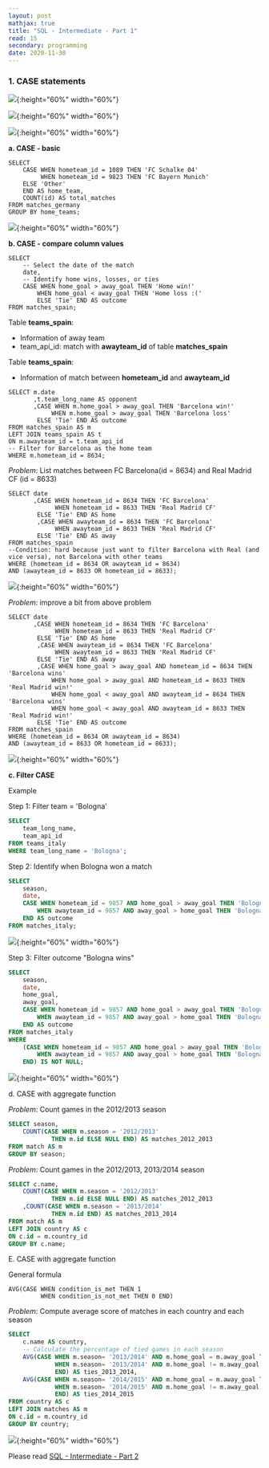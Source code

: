```yaml
---
layout: post
mathjax: true
title: "SQL - Intermediate - Part 1"
read: 15
secondary: programming
date: 2020-11-30
---
```


### 1. CASE statements
![](/sources/sql-intermediate.png){:height="60%" width="60%"}

![](/sources/sql-intermediate3.png){:height="60%" width="60%"}

![](/sources/sql-intermediate4.png){:height="60%" width="60%"}

**a. CASE - basic**

```-sql
SELECT 
    CASE WHEN hometeam_id = 1089 THEN 'FC Schalke 04'
         WHEN hometeam_id = 9823 THEN 'FC Bayern Munich'
    ELSE 'Other' 
    END AS home_team,
    COUNT(id) AS total_matches
FROM matches_germany
GROUP BY home_teams;
```
![](/sources/sql-intermediate2.png){:height="60%" width="60%"}

**b. CASE - compare column values**

```-sql
SELECT 
	-- Select the date of the match
	date,
	-- Identify home wins, losses, or ties
	CASE WHEN home_goal > away_goal THEN 'Home win!'
        WHEN home_goal < away_goal THEN 'Home loss :(' 
        ELSE 'Tie' END AS outcome
FROM matches_spain;
```
 
Table **teams_spain**: 
+ Information of away team
+ team_api_id: match with **awayteam_id** of table **matches_spain**

Table **teams_spain**: 
+ Information of match between **hometeam_id** and **awayteam_id**

```-sql
SELECT m.date
       ,t.team_long_name AS opponent
       ,CASE WHEN m.home_goal > away_goal THEN 'Barcelona win!'
            WHEN m.home_goal > away_goal THEN 'Barcelona loss'
        ELSE 'Tie' END AS outcome
FROM matches_spain AS m
LEFT JOIN teams_spain AS t
ON m.awayteam_id = t.team_api_id
-- Filter for Barcelona as the home team
WHERE m.hometeam_id = 8634;
```

*Problem*: List matches between FC Barcelona(id = 8634) and Real Madrid CF (id = 8633)

```-sql
SELECT date
       ,CASE WHEN hometeam_id = 8634 THEN 'FC Barcelona'
             WHEN hometeam_id = 8633 THEN 'Real Madrid CF'
        ELSE 'Tie' END AS home
        ,CASE WHEN awayteam_id = 8634 THEN 'FC Barcelona'
             WHEN awayteam_id = 8633 THEN 'Real Madrid CF'
        ELSE 'Tie' END AS away
FROM matches_spain
--Condition: hard because just want to filter Barcelona with Real (and vice versa), not Barcelona with other teams
WHERE (hometeam_id = 8634 OR awayteam_id = 8634)
AND (awayteam_id = 8633 OR hometeam_id = 8633);
```
![](/sources/sql-intermediate5.png){:height="60%" width="60%"}

*Problem*: improve a bit from above problem 
```-sql
SELECT date
       ,CASE WHEN hometeam_id = 8634 THEN 'FC Barcelona'
             WHEN hometeam_id = 8633 THEN 'Real Madrid CF'
        ELSE 'Tie' END AS home
        ,CASE WHEN awayteam_id = 8634 THEN 'FC Barcelona'
             WHEN awayteam_id = 8633 THEN 'Real Madrid CF'
        ELSE 'Tie' END AS away
        ,CASE WHEN home_goal > away_goal AND hometeam_id = 8634 THEN 'Barcelona wins'
            WHEN home_goal > away_goal AND hometeam_id = 8633 THEN 'Real Madrid win!'
            WHEN home_goal < away_goal AND awayteam_id = 8634 THEN 'Barcelona wins'
            WHEN home_goal < away_goal AND awayteam_id = 8633 THEN 'Real Madrid win!'
        ELSE 'Tie' END AS outcome
FROM matches_spain
WHERE (hometeam_id = 8634 OR awayteam_id = 8634)
AND (awayteam_id = 8633 OR hometeam_id = 8633);
```
![](/sources/sql-intermediate6.png){:height="60%" width="60%"}

**c. Filter CASE**

Example

Step 1: Filter team = 'Bologna'

```sql
SELECT
	team_long_name,
	team_api_id
FROM teams_italy
WHERE team_long_name = 'Bologna';
```

Step 2: Identify when Bologna won a match

```sql
SELECT
	season,
	date,
    CASE WHEN hometeam_id = 9857 AND home_goal > away_goal THEN 'Bologna Win'
        WHEN awayteam_id = 9857 AND away_goal > home_goal THEN 'Bologna Win'
    END AS outcome
FROM matches_italy;
```
![](/sources/sql-intermediate7.png){:height="60%" width="60%"}


Step 3: Filter outcome "Bologna wins"

```sql
SELECT
	season,
	date,
    home_goal,
    away_goal,
    CASE WHEN hometeam_id = 9857 AND home_goal > away_goal THEN 'Bologna Win'
        WHEN awayteam_id = 9857 AND away_goal > home_goal THEN 'Bologna Win'
    END AS outcome
FROM matches_italy
WHERE
    (CASE WHEN hometeam_id = 9857 AND home_goal > away_goal THEN 'Bologna Win'
        WHEN awayteam_id = 9857 AND away_goal > home_goal THEN 'Bologna Win'
    END) IS NOT NULL;
```
![](/sources/sql-intermediate8.png){:height="60%" width="60%"}

d. CASE with aggregate function 

*Problem*: Count games in the 2012/2013 season

```sql
SELECT season,
	COUNT(CASE WHEN m.season = '2012/2013' 
        	THEN m.id ELSE NULL END) AS matches_2012_2013
FROM match AS m
GROUP BY season;
```

*Problem*: Count games in the 2012/2013, 2013/2014 season

```sql
SELECT c.name,
	COUNT(CASE WHEN m.season = '2012/2013' 
        	THEN m.id ELSE NULL END) AS matches_2012_2013
    ,COUNT(CASE WHEN m.season = '2013/2014'
            THEN m.id END) AS matches_2013_2014
FROM match AS m
LEFT JOIN country AS c
ON c.id = m.country_id
GROUP BY c.name;
```

E. CASE with aggregate function 

General formula
```
AVG(CASE WHEN condition_is_met THEN 1
         WHEN condition_is_not_met THEN 0 END)
```

*Problem*: Compute average score of matches in each country and each season

```sql
SELECT 
	c.name AS country,
    -- Calculate the percentage of tied games in each season
	AVG(CASE WHEN m.season= '2013/2014' AND m.home_goal = m.away_goal THEN 1
			 WHEN m.season= '2013/2014' AND m.home_goal != m.away_goal THEN 0
			 END) AS ties_2013_2014,
	AVG(CASE WHEN m.season= '2014/2015' AND m.home_goal = m.away_goal THEN 1
			 WHEN m.season= '2014/2015' AND m.home_goal != m.away_goal THEN 0
			 END) AS ties_2014_2015
FROM country AS c
LEFT JOIN matches AS m
ON c.id = m.country_id
GROUP BY country;
```

![](/sources/sql-intermediate9.png){:height="60%" width="60%"}

Please read [SQL - Intermediate - Part 2](2011-11-30-sql-intermediate2.md)